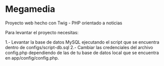 # Megamedia

Proyecto web hecho con Twig - PHP orientado a noticias

Para levantar el proyecto necesitas:

1.- Levantar la base de datos MySQL ejecutando el script que se encuentra dentro de configs/script-db.sql
2.- Cambiar las credenciales del archivo config.php dependiendo de las de tu base de datos local que se encuentra en app/config/config.php.


